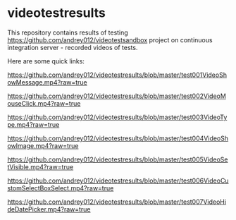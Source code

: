 # videotestresults

This repository contains results of testing https://github.com/andrey012/videotestsandbox project on continuous integration server - recorded videos of tests. 

Here are some quick links: 

https://github.com/andrey012/videotestresults/blob/master/test001VideoShowMessage.mp4?raw=true

https://github.com/andrey012/videotestresults/blob/master/test002VideoMouseClick.mp4?raw=true

https://github.com/andrey012/videotestresults/blob/master/test003VideoType.mp4?raw=true

https://github.com/andrey012/videotestresults/blob/master/test004VideoShowImage.mp4?raw=true

https://github.com/andrey012/videotestresults/blob/master/test005VideoSetVisible.mp4?raw=true

https://github.com/andrey012/videotestresults/blob/master/test006VideoCustomSelectBoxSelect.mp4?raw=true

https://github.com/andrey012/videotestresults/blob/master/test007VideoHideDatePicker.mp4?raw=true

